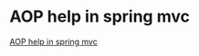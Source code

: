# AOP help in spring mvc
[AOP help in spring mvc](https://aiwithcloud.com/2022/09/15/aop_help_in_spring_mvc/)